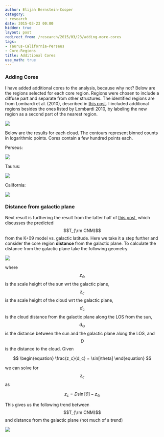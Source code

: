 ```yaml
---
author: Elijah Bernstein-Cooper
category:
- research
date: 2015-03-23 00:00
hidden: true
layout: post
redirect_from: /research/2015/03/23/adding-more-cores
tags:
- Taurus-California-Perseus
- Core-Regions
title: Additional Cores
use_math: true
---
```


### Adding Cores

I have added additional cores to the analysis, because why not? Below are the
regions selected for each core region. Regions were chosen to include a diffuse
part and separate from other structures. The identified regions are from
Lombardi et al. (2010), described in [this
post](/posts/notes/2015/03/19/Model-Analysis/). I
included additional regions besides the ones listed by Lombardi 2010, by
labeling the new region as a second part of the nearest region.

<img src="/media/2015/03/23/multicloud_av_cores_map.png"/>


Below are the results for each cloud. The contours represent binned counts in
logarithmic points. Cores contain a few hundred points each. 

Perseus:

<img src="/media/2015/03/23/perseus_hi_vs_h_panels_planck_linear.png"/>

Taurus:

<img src="/media/2015/03/23/taurus_hi_vs_h_panels_planck_linear.png"/>

California:

<img src="/media/2015/03/23/california_hi_vs_h_panels_planck_linear.png"/>

### Distance from galactic plane

Next result is furthering the result from the latter half of [this
post](/posts/notes/2015/03/17/Model-Analysis/),
which discusses the predicted $$T_{\rm CNM}$$ from the K+09 model vs. galactic
latitude. Here we take it a step further and consider the core region
**distance** from the galactic plane. To calculate the distance from the
galactic plane take the following geometry

<img src="/media/2015/03/23/geometry.png"/>

where $$z_\odot$$ is the scale height of the sun wrt the galactic plane,
$$z_c$$ is the scale height of the cloud wrt the galactic plane, $$d_c$$ is the
cloud distance from the galactic plane along the LOS from the sun, $$d_\odot$$
is the distance between the sun and the galactic plane along the LOS, and $$D$$
is the distance to the cloud. Given

$$
\begin{equation}
\frac{z_c}{d_c} = \sin[\theta]
\end{equation}
$$

we can solve for $$z_c$$ as

$$
\begin{equation}
z_c = D \sin[\theta] - z_\odot
\end{equation}
$$

This gives us the following trend between $$T_{\rm CNM}$$ and distance from the
galactic plane (not much of a trend)

<img src="/media/2015/03/23/multicloud_T_cnm_vs_gdist.png"/>